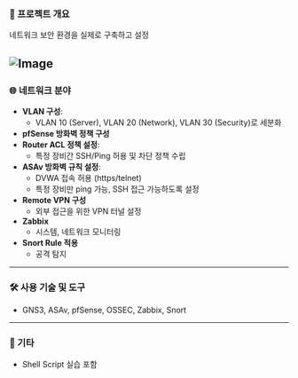 ### 📌 프로젝트 개요
네트워크 보안 환경을 실제로 구축하고 설정

![Image](https://github.com/user-attachments/assets/8fd405bb-8c68-4e3f-9006-28bf3a4fff70)
---

### 🌐 네트워크 분야

- **VLAN 구성**: 
  - VLAN 10 (Server), VLAN 20 (Network), VLAN 30 (Security)로 세분화
- **pfSense 방화벽 정책 구성**
- **Router ACL 정책 설정**:
  - 특정 장비간 SSH/Ping 허용 및 차단 정책 수립
- **ASAv 방화벽 규칙 설정**:
  - DVWA 접속 허용 (https/telnet)
  - 특정 장비만 ping 가능, SSH 접근 가능하도록 설정
- **Remote VPN 구성**
  - 외부 접근을 위한 VPN 터널 설정
- **Zabbix**
  - 시스템, 네트워크 모니터링
- **Snort Rule 적용**
  - 공격 탐지

---

### 🛠 사용 기술 및 도구
- GNS3, ASAv, pfSense, OSSEC, Zabbix, Snort

---

### 🔗 기타
- Shell Script 실습 포함

